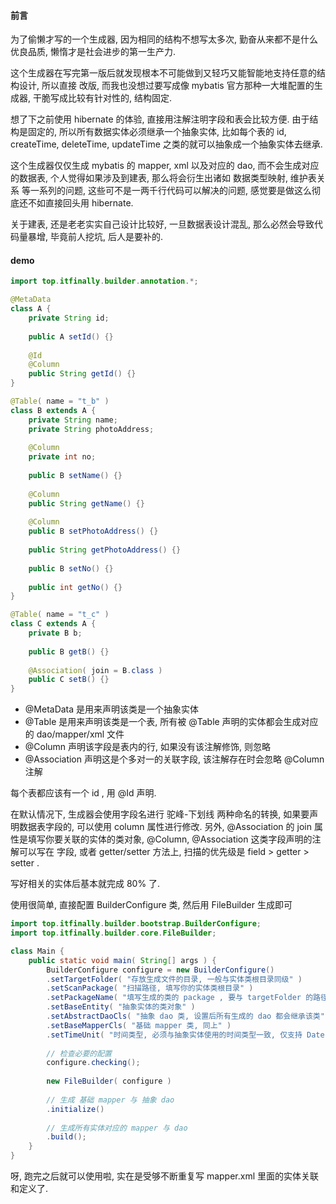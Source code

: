 #### 前言

为了偷懒才写的一个生成器, 因为相同的结构不想写太多次, 勤奋从来都不是什么优良品质, 懒惰才是社会进步的第一生产力.

这个生成器在写完第一版后就发现根本不可能做到又轻巧又能智能地支持任意的结构设计, 所以直接
改版, 而我也没想过要写成像 mybatis 官方那种一大堆配置的生成器, 干脆写成比较有针对性的, 结构固定.

想了下之前使用 hibernate 的体验, 直接用注解注明字段和表会比较方便.
由于结构是固定的, 所以所有数据实体必须继承一个抽象实体, 比如每个表的 id, createTime, deleteTime, updateTime 
之类的就可以抽象成一个抽象实体去继承.

这个生成器仅仅生成 mybatis 的 mapper, xml 以及对应的 dao, 而不会生成对应的数据表, 个人觉得如果涉及到建表,
那么将会衍生出诸如 数据类型映射, 维护表关系 等一系列的问题, 这些可不是一两千行代码可以解决的问题, 感觉要是做这么彻底还不如直接回头用 hibernate.

关于建表, 还是老老实实自己设计比较好, 一旦数据表设计混乱, 那么必然会导致代码量暴增, 毕竟前人挖坑, 后人是要补的.

#### demo

```java
import top.itfinally.builder.annotation.*;

@MetaData
class A {
    private String id;
    
    public A setId() {}
   
    @Id
    @Column
    public String getId() {}
}

@Table( name = "t_b" )
class B extends A {
    private String name;
    private String photoAddress;
    
    @Column
    private int no;
    
    public B setName() {}
    
    @Column
    public String getName() {}
    
    @Column
    public B setPhotoAddress() {}
    
    public String getPhotoAddress() {}
    
    public B setNo() {}
    
    public int getNo() {}
}

@Table( name = "t_c" )
class C extends A {
    private B b;
    
    public B getB() {}
    
    @Association( join = B.class )
    public C setB() {}
}
```
* @MetaData 是用来声明该类是一个抽象实体
* @Table 是用来声明该类是一个表, 所有被 @Table 声明的实体都会生成对应的 dao/mapper/xml 文件
* @Column 声明该字段是表内的行, 如果没有该注解修饰, 则忽略
* @Association 声明这是个多对一的关联字段, 该注解存在时会忽略 @Column 注解

每个表都应该有一个 id , 用 @Id 声明.

在默认情况下, 生成器会使用字段名进行 驼峰-下划线 两种命名的转换, 如果要声明数据表字段的, 可以使用 column 属性进行修改. 
另外, @Association 的 join 属性是填写你要关联的实体的类对象, @Column, @Association 这类字段声明的注解可以写在
字段, 或者 getter/setter 方法上, 扫描的优先级是 field > getter > setter .

写好相关的实体后基本就完成 80% 了.

使用很简单, 直接配置 BuilderConfigure 类, 然后用 FileBuilder 生成即可
```java
import top.itfinally.builder.bootstrap.BuilderConfigure;
import top.itfinally.builder.core.FileBuilder;

class Main {
    public static void main( String[] args ) {
        BuilderConfigure configure = new BuilderConfigure()
        .setTargetFolder( "存放生成文件的目录, 一般与实体类根目录同级" )
        .setScanPackage( "扫描路径, 填写你的实体类根目录" )
        .setPackageName( "填写生成的类的 package , 要与 targetFolder 的路径保持重合" )
        .setBaseEntity( "抽象实体的类对象" )
        .setAbstractDaoCls( "抽象 dao 类, 设置后所有生成的 dao 都会继承该类" )
        .setBaseMapperCls( "基础 mapper 类, 同上" )
        .setTimeUnit( "时间类型, 必须与抽象实体使用的时间类型一致, 仅支持 Date.class 与 long.class" );
        
        // 检查必要的配置
        configure.checking();
        
        new FileBuilder( configure )
        
        // 生成 基础 mapper 与 抽象 dao
        .initialize()
        
        // 生成所有实体对应的 mapper 与 dao 
        .build();
    }
}
```

呀, 跑完之后就可以使用啦, 实在是受够不断重复写 mapper.xml 里面的实体关联和定义了.